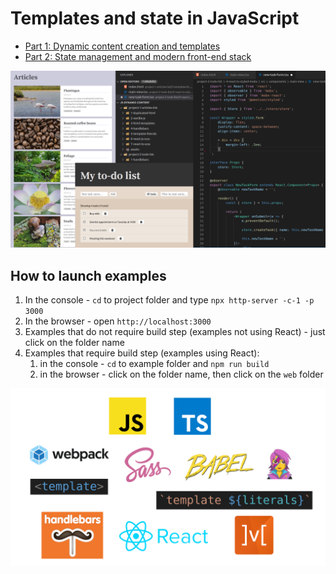 # Templates and state in JavaScript

- [Part 1: Dynamic content creation and templates](https://www.youtube.com/watch?v=VAzB-Okhp7g)
- [Part 2: State management and modern front-end stack](https://www.youtube.com/watch?v=VU6uO5veNVU)

![](./preview.png)

## How to launch examples

1. In the console - `cd` to project folder and type `npx http-server -c-1 -p 3000`
2. In the browser - open `http://localhost:3000`
3. Examples that do not require build step (examples not using React) - just click on the folder name
4. Examples that require build step (examples using React):
    1. in the console - `cd` to example folder and `npm run build`
    2. in the browser - click on the folder name, then click on the `web` folder

![](./tech-stack.png)